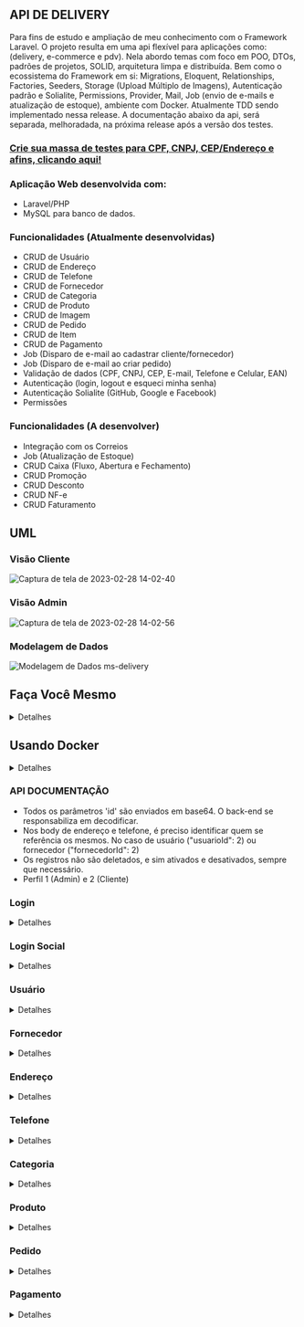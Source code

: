 ## API DE DELIVERY

Para fins de estudo e ampliação de meu conhecimento com o Framework Laravel. O projeto resulta em uma api flexível para aplicações como: (delivery, e-commerce e pdv). Nela abordo temas com foco em POO, DTOs, padrões de projetos, SOLID, arquitetura limpa e distribuída. Bem como o ecossistema do Framework em si: Migrations, Eloquent, Relationships, Factories, Seeders, Storage (Upload Múltiplo de Imagens), Autenticação padrão e Solialite, Permissions, Provider, Mail, Job (envio de e-mails e atualização de estoque), ambiente com Docker. Atualmente TDD sendo implementado nessa release. A documentação abaixo da api, será separada, melhoradada, na próxima release após a versão dos testes.

### [Crie sua massa de testes para CPF, CNPJ, CEP/Endereço e afins, clicando aqui!](https://www.4devs.com.br/)

### Aplicação Web desenvolvida com:<br />
- Laravel/PHP<br />
- MySQL para banco de dados.<br/>

### Funcionalidades (Atualmente desenvolvidas)
<ul>
    <li>CRUD de Usuário</li>
    <li>CRUD de Endereço</li>
    <li>CRUD de Telefone</li>
    <li>CRUD de Fornecedor</li>
    <li>CRUD de Categoria</li>
    <li>CRUD de Produto</li>
    <li>CRUD de Imagem</li>
    <li>CRUD de Pedido</li>
    <li>CRUD de Item</li>
    <li>CRUD de Pagamento</li>
    <li>Job (Disparo de e-mail ao cadastrar cliente/fornecedor)</li>
    <li>Job (Disparo de e-mail ao criar pedido)</li>
    <li>Validação de dados (CPF, CNPJ, CEP, E-mail, Telefone e Celular, EAN)</li>
    <li>Autenticação (login, logout e esqueci minha senha)</li>
    <li>Autenticação Solialite (GitHub, Google e Facebook)</li>
    <li>Permissões</li>
</ul>

### Funcionalidades (A desenvolver)
<ul>
    <li>Integração com os Correios</li>
    <li>Job (Atualização de Estoque)</li>
    <li>CRUD Caixa (Fluxo, Abertura e Fechamento)</li>
    <li>CRUD Promoção</li>
    <li>CRUD Desconto</li>
    <li>CRUD NF-e</li>
    <li>CRUD Faturamento</li>
</ul>

## UML
### Visão Cliente<br/>

![Captura de tela de 2023-02-28 14-02-40](https://user-images.githubusercontent.com/47666194/221933419-f1fb4bc2-b8b1-46a7-8db1-0da1f82936d4.png)

### Visão Admin<br />

![Captura de tela de 2023-02-28 14-02-56](https://user-images.githubusercontent.com/47666194/221933281-3549c4e1-ec86-4491-9f14-413ecf334c27.png)

### Modelagem de Dados

![Modelagem de Dados ms-delivery](https://github.com/HildebrandoLima/ms-delivey/assets/47666194/c5d2288e-9b57-4b4e-9071-cde63cf7e48a)



## Faça Você Mesmo

<details>
<summary>Detalhes</summary>

### Requesitos necessários para executar o projeto:
<ul>
    <li>Instalar o PHP versão 8.0</li>
    <li>Instalar o Laravel versão 9.0</li>
    <li>Instalar o MySQL versão 8.0</li>
    <li>Instalar o composer versão 2.4.0</li>
    <li>Instalar o Postman ou Insomnia</li>
    <li>Instalar uma IDE de sua escolha (PHPStorm / VSCode)</li>
    <li>Instalar um cliente SQL de sua escolha (DBeaver / PHPMyAdmin / MySQL WorkBench)</li>
</ul>

### Executar o projeto:
<ul>
    <li>Clone o projeto: git clone https://github.com/HildebrandoLima/ms-delivey.git</li>
    <li>Adicione o arquivo .env</li>
    <li>Execute os comandos: composer install | php artisan key:generate | php artisan jwt:secret</li>
    <li>Certifique-se que um diretório chamado `**/vendor**` foi criado.</li>
    <li>Execute o comando: php artisan serve</li>
</ul>

### Banco de Dados:
> Obanco de dados é do tipo relacional.

### Criando o Banco de de Dados:
> No seu .env adicione da seguinte forma:<br />

> DB_CONNECTION=mysql<br />
> DB_HOST=localhost<br />
> DB_PORT=3306<br />
> DB_DATABASE=ms_delivery<br />
> DB_USERNAME=nome_do_usuario<br />
> DB_PASSWORD=sua_senha<br />

Execute o comando para criar as tabelas:

```
    php artisan migrate
```

Há algumas tabelas que possuem dados já padronizados, são elas: ddd, método de pagamento, perfil e uf. Então, execute os seguintes comandos para preenchê-las:

```
    php artisan db:seed --class=DiscagemDiretaDistanciaSeeder
```

```
    php artisan db:seed --class=MetodoPagamentoSeeder
```

```
    php artisan db:seed --class=PermissionSeeder
```

```
    php artisan db:seed --class=UnidadeFederativaSeeder
```

Certifique-se que as tabelas foram criadas. Abrindo o cliente SQL que você escolheu, e então execute o comando:

```
    SHOW TABLES;
```

### [Caso ocorra erro ao executar as migrations, clique aqui!](https://blog.renatolucena.net/post/como-fazer-rollback-de-migration-de-bd-no-laravel)

### E-mail:

### [Crie uma conta na plataforma mailtrap clicando aqui!](https://mailtrap.io/)

> No seu .env adicione da seguinte forma:<br />

> MAIL_MAILER=smtp<br />
> MAIL_HOST=seu_host<br />
> MAIL_PORT=2525<br />
> MAIL_USERNAME=seu_usuario<br />
> MAIL_PASSWORD=sua_senha<br />
> MAIL_ENCRYPTION=tls<br />
> MAIL_FROM_ADDRESS="hello@example.com"<br />
> MAIL_FROM_NAME="${APP_NAME}"<br />

### Para iniciar o servidor:
`php artisan serve`
Agora acesse o endereço http://localhost:8000/api/rota em seu Postman ou Insomnia
</details>



## Usando Docker

<details>
<summary>Detalhes</summary>

Clone o projeto

```
git clone https://github.com/HildebrandoLima/ms-delivey.git
```

Crie o Arquivo .env

> No seu .env adicione da seguinte forma:<br />

> DB_CONNECTION=mysql<br />
> DB_HOST=db<br />
> DB_PORT=3306<br />
> DB_DATABASE=laravel<br />
> DB_USERNAME=root<br />
> DB_PASSWORD=root<br />

> MAIL_MAILER=smtp<br />
> MAIL_HOST=localhost<br />
> MAIL_PORT=1025<br />
> MAIL_USERNAME=null<br />
> MAIL_PASSWORD=null<br />
> MAIL_ENCRYPTION=null<br />
> MAIL_FROM_ADDRESS="hello@example.com"<br />
> MAIL_FROM_NAME="${APP_NAME}"<br />

<ul>
<li>Execute o comando: docker-compose up -d</li>
<li>Entre no container app: docker-compose exec app bash</li>
<li>Instale as dependências do projeto: composer install</li>
<li>Gere a chave do projeto: php artisan key:generate</li>
<li>Depois execute o comando: php artisan optimize:clear</li>
<li>Acesse o link: (http://localhost:8080)</li>
</ul>

Dentro de seu container app, execute o comando para criar as tabelas:

```
    php artisan migrate
```

Há algumas tabelas que possuem dados já padronizados, são elas: ddd, método de pagamento, perfil e uf. Então, ainda dentro se seu container app, execute os seguintes comandos para preenchê-las:

```
    php artisan db:seed --class=DiscagemDiretaDistanciaSeeder
```

```
    php artisan db:seed --class=MetodoPagamentoSeeder
```

```
    php artisan db:seed --class=PermissionSeeder
```

```
    php artisan db:seed --class=UnidadeFederativaSeeder
```

Para saber se tudo deu certo. Seus containers estarão assim:

![Captura de tela de 2023-06-27 09-58-07](https://github.com/HildebrandoLima/ms-delivey/assets/47666194/6d90cbb0-95d0-4ec9-956a-7c3e0f73f350)

Seu servidor de email:

![Captura de tela de 2023-06-27 10-17-09](https://github.com/HildebrandoLima/ms-delivey/assets/47666194/edcb6c8e-d815-4d57-b19b-cfeff236253d)

</details>



### API DOCUMENTAÇÃO

<ul>
    <li>Todos os parâmetros 'id' são enviados em base64. O back-end se responsabiliza em decodificar.</li>
    <li>Nos body de endereço e telefone, é preciso identificar quem se referência os mesmos. No caso de usuário ("usuarioId": 2) ou fornecedor ("fornecedorId": 2)</li>
    <li>Os registros não são deletados, e sim ativados e desativados, sempre que necessário.</li>
    <li>Perfil 1 (Admin) e 2 (Cliente)</li>
</ul>

### Login

<details>
<summary>Detalhes</summary>

### Rotas

|MÉTODO|             ROTA                   |
|------|------------------------------------|
| POST | /api/auth/login                    |
|------|------------------------------------|
| POST | /api/auth/forgot-password          |
|------|------------------------------------|
| POST | /api/auth/refresh-password/{token} |
|------|------------------------------------|
| POST | /api/auth/logout                   |
|------|------------------------------------|
|GET   | /api/email-verified/save/{entity}  |

Atenção: A senha é validada como padrão de forte.

<li>8 caracteres no mínimo</li>
<li>1 Letra Maiúscula no mínimo</li>
<li>1 Número no mínimo</li>
<li>1 Caracter especial no mínimo: $*&@#</li>
<li>Não é permitido sequência como: aa, bb, 44, etc</li>

> No seu .env adicione da seguinte forma:<br />

> URL_FRONT_FORGOT_PASSWORD=http://localhost:8000/api/auth/forgot-password

<li>O link acima funciona para enviar o link no email para redefinição de senha</li>
<li>Ele deve ser a mesma url do front-end</li>

### Body: POST/PUT
```
{
    "email": "test@gmail.com",
    "password": "Hild3br@nd0",
}
```

### Resposta:

<details>
<summary>200 - OK</summary>

```
{
    "message": "Login efetuado com sucesso!",
    "data": {
        "acessToken": token,
        "userId": id,
        "userName": name,
        "userEmail": email,
        "isAdmin": true or false
        "permissions": []
    },
    "status": 200,
    "details": ""
}
```

```
{
    "message": "Logout efetuado com sucesso!",
    "data": "true",
    "status": 200,
    "details": ""
}

```

```
{
    "message": "Solicitação de redefinação de senha efetuada com sucesso!",
    "data": "true",
    "status": 200,
    "details": ""
}
```

```
{
    "message": "Mudança de senha efetuada com sucesso!",
    "data": "true",
    "status": 200,
    "details": ""
}
```

</details>

<details>
<summary>400 - Bad Request</summary>

```
{
    "message": "E-mail inválido!",
    "data": "",
    "status": 400,
    "details": ""
}
```

```
{
    "message": "Senha inválida!",
    "data": "",
    "status": 400,
    "details": ""
}
```

```
{
    "message": "Não foi possível modificar senha!",
    "data": "",
    "status": 400,
    "details": ""
}
```

```
{
    "message": "Error ao logar!",
    "data": "false",
    "status": 400,
    "details": ""
}
```

```
{
    "message": "Error ao solicitar mudança de senha!",
    "data": "false",
    "status": 400,
    "details": ""
}
```

</details>
</details>

### Login Social

<details>
<summary>Detalhes</summary>

### Rotas

|MÉTODO|                 ROTA                      |
|------|-------------------------------------------|
| GET  | /api/auth/login/social{provider}          |
|------|-------------------------------------------|
| GET  | /api/auth/login/social{provider}/callback |

Atenção: Essa forma de logar, funciona com os dados da rede social de sua escolha. Teste as rotas em seu navegador.

Configure nas redes sociais e obtenha as credenciais para autorização e autenticação de acesso.

[GOOGLE](https://console.developers.google.com/?hl=pt-br)

[GITHUB](https://github.com/login)

[FACEBOOK!](https://developers.facebook.com/?locale=pt_BR)

> No seu .env adicione da seguinte forma:<br />

> GOOGLE_CLIENT_ID=codigo_gerado<br />
> GOOGLE_CLIENT_SECRET=chave_gerada<br />
> GOOGLE_CALLBACK_URL=http://localhost:8000/api/auth/login/social/google/callback<br />

> GITHUB_CLIENT_ID=codigo_gerado<br />
> GITHUB_CLIENT_SECRET=chave_gerada<br />
> GITHUB_CALLBACK_URL=http://localhost:8000/api/auth/login/social/github/callback<br />

> FACEBOOK_CLIENT_ID=codigo_gerado<br />
> FACEBOOK_CLIENT_SECRET=chave_gerada<br />
> FACEBOOK_CALLBACK_URL=http://localhost:8000/api/auth/login/social/facebook/callback<br />

### Resposta:

<details>
<summary>200 - OK</summary>

```
{
    "message": "Login efetuado com sucesso!",
    "data": {
        "acessToken": token,
        "userId": id,
        "userName": name,
        "userEmail": email,
        "isAdmin": true or false,
        "permissions" []
    },
    "status": 200,
    "details": ""
}
```

```
{
    "message": "Logout efetuado com sucesso!",
    "data": "true",
    "status": 200,
    "details": ""
}

```

</details>

<details>
<summary>400 - Bad Request</summary>

```
{
    "message": "Por favor, faça login usando o Facebook, GitHub ou Google!",
    "data": "",
    "status": 400,
    "details": ""
}
```

```
{
    "message": "Credenciais Inválidas!",
    "data": "",
    "status": 400,
    "details": ""
}
```

</details>
</details>

### Usuário

<details>
<summary>Detalhes</summary>

### Rotas

|MÉTODO|          ROTA            |
|------|--------------------------|
| GET  | /api/user/list           |
|------|--------------------------|
| GET  | /api/user/list/find      |
|------|--------------------------|
| PUT  | /api/user/edit/{id}      |
|------|--------------------------|
| POST | /api/user/save           |
|------|--------------------------|
|DELETE| /api/user/enable/disable |

Em perfil é verdadeiro para admin e false para cliente.

### Body: POST
```
{
    "perfil": true or false
    "nome": "Hill",
    "cpf": "572.561.700-92",
    "email": "test@gmail.com",
    "senha": "Hil@03#1.4",
    "dataNascimento": "2023-03-25 18:20:59",
    "genero": "Feminino",
    "ativo": 1
}
```

### Body: PUT
```
{
    "perfil": true or false
    "nome": "Hill",
    "email": "test@gmail.com",
    "genero": "Feminino",
    "ativo": 1
}
```

Lembre-se de passar os parâmetros nas rotas de listagem.

<li>?page=1&perPage=10&active=1</li>
<li>/find?id=Mjg=&active=1</li>
<li>/find?search=Hill=&active=1</li>

### Resposta:

<details>
<summary>200 - OK</summary>

```
{
    "message": "Cadastro efetuado com sucesso!",
    "data": id_do_ultimo_cadastro,
    "status": 200,
    "details": ""
}
```

```
{
    "message": "Edição efetuada com sucesso!",
    "data": "true",
    "status": 200,
    "details": ""
}
```

</details>

<details>
<summary>400 - Bad Request</summary>

```
{
    "message": "O usuário já existe!",
    "data": "",
    "status": 400,
    "details": ""
}
```

```
{
    "message": "Error ao efetuar ação!",
    "data": "false",
    "status": 400,
    "details": ""
}
```

</details>

<details>
<summary>403 - Forbidden</summary>

```
{
    "message": "Você não possue permissão!",
    "data": "false",
    "status": 403,
    "details": ""
}
```

</details>
</details>

### Fornecedor

<details>
<summary>Detalhes</summary>

### Rotas

|MÉTODO|            ROTA              |
|------|------------------------------|
| GET  | /api/provider/list           |
|------|------------------------------|
| GET  | /api/provider/list/{id}      |
|------|------------------------------|
| POST | /api/provider/save           |
|------|------------------------------|
| PUT  | /api/provider/edit/{id}      |
|------|------------------------------|
|DELETE| /api/provider/enable/disable |

Lembre-se de passar os parâmetros nas rotas de listagem.

<li>?page=1&perPage=10&active=1</li>
<li>/find?id=Mjg=&active=1</li>
<li>/find?search=System=&active=1</li>

### Body: POST/PUT
```
{
    "razaoSocial": "Teste Test",
    "cnpj": "89.872.593/0001-90",
    "email": "hill@email.com.br",
    "dataFundacao": "2022-12-25 13:28:59",
    "ativo": 1
}
```

### Resposta:

<details>
<summary>200 - OK</summary>

```
{
    "message": "Cadastro efetuado com sucesso!",
    "data": id_do_ultimo_cadastro,
    "status": 200,
    "details": ""
}
```

```
{
    "message": "Edição efetuada com sucesso!",
    "data": "true",
    "status": 200,
    "details": ""
}
```

</details>

<details>
<summary>400 - Bad Request</summary>

```
{
    "message": "O fornecedor já existe!",
    "data": "",
    "status": 400,
    "details": ""
}
```

```
{
    "message": "Error ao efetuar ação!",
    "data": "false",
    "status": 400,
    "details": ""
}
```

</details>

<details>
<summary>403 - Forbidden</summary>

```
{
    "message": "Você não possue permissão!",
    "data": "false",
    "status": 403,
    "details": ""
}
```

</details>
</details>

### Endereço

<details>
<summary>Detalhes</summary>

### Rotas

|MÉTODO|              ROTA           |
|------|-----------------------------|
| GET  | /api/address/list/uf        |
|------|-----------------------------|
| POST | /api/address/save           |
|------|-----------------------------|
| PUT  | /api/address/edit/{id}      |
|------|-----------------------------|
|DELETE| /api/address/enable/disable |

### Body: POST/PUT
```
{
    "logradouro": "Rua",
    "descricao": "1",
    "bairro": "Messejana",
    "cidade": "Fortaleza",
    "cep": 1234-567,
    "ufId": 1,
    "usuarioId": 24,
    "ativo": 1
}
```

ou

```
{
    "logradouro": "Rua",
    "descricao": "1",
    "bairro": "Messejana",
    "cidade": "Fortaleza",
    "cep": 1234-567,
    "ufId": 1,
    "fornecedorId": 33,
    "ativo": 1
}
```

### Resposta:

<details>
<summary>200 - OK</summary>

```
{
    "message": "Cadastro efetuado com sucesso!",
    "data": "true",
    "status": 200,
    "details": ""
}
```

```
{
    "message": "Edição efetuada com sucesso!",
    "data": "true",
    "status": 200,
    "details": ""
}
```

</details>

<details>
<summary>400 - Bad Request</summary>

```
{
    "message": "O endereço já existe!",
    "data": "",
    "status": 400,
    "details": ""
}
```

```
{
    "message": "Error ao efetuar ação!",
    "data": "false",
    "status": 400,
    "details": ""
}
```

</details>

<details>
<summary>403 - Forbidden</summary>

```
{
    "message": "Você não possue permissão!",
    "data": "false",
    "status": 403,
    "details": ""
}
```

</details>
</details>

### Telefone

<details>
<summary>Detalhes</summary>

### Rotas

|MÉTODO|            ROTA               |
|------|-------------------------------|
| GET  | /api/telephone/list/ddd       |
|------|-------------------------------|
| POST | /api/telephone/save           |
|------|-------------------------------|
| PUT  | /api/telephone/edit/{id}      |
|------|-------------------------------|
|DELETE| /api/telephone/enable/disable |

### Body: POST/PUT
```
{
    "telefones": [
        {
            "numero": "99506-9315",
            "tipo": "Celular",
            "dddId": 1,
            "usuarioId": 2,
            "ativo": 1
        },
        {
            "numero": "98045-8709",
            "tipo": "Fixo",
            "dddId": 1,
            "usuarioId": 2,
            "ativo": 1
        }
    ]
}
```

ou

```
{
    "telefones": [
        {
            "numero": "99506-9315",
            "tipo": "Celular",
            "dddId": 1,
            "fornecedorId": 3,
            "ativo": 1
        },
        {
            "numero": "98045-8709",
            "tipo": "Fixo",
            "dddId": 1,
            "fornecedorId": 3,
            "ativo": 1
        }
    ]
}
```

### Resposta:

<details>
<summary>200 - OK</summary>

```
{
    "message": "Cadastro efetuado com sucesso!",
    "data": "true",
    "status": 200,
    "details": ""
}
```

```
{
    "message": "Edição efetuada com sucesso!",
    "data": "true",
    "status": 200,
    "details": ""
}
```

</details>

<details>
<summary>400 - Bad Request</summary>
    
```
{
    "message": "O telefone já existe!",
    "data": "",
    "status": 400,
    "details": ""
}
```

```
{
    "message": "Error ao efetuar ação!",
    "data": "false",
    "status": 400,
    "details": ""
}
```

</details>

<details>
<summary>403 - Forbidden</summary>

```
{
    "message": "Você não possue permissão!",
    "data": "false",
    "status": 403,
    "details": ""
}
```

</details>
</details>

### Categoria

<details>
<summary>Detalhes</summary>

### Rotas

|MÉTODO|              ROTA            |
|------|------------------------------|
| GET  | /api/category/list           |
|------|------------------------------|
| GET  | /api/category/list/find      |
|------|------------------------------|
| POST | /api/category/save           |
|------|------------------------------|
| PUT  | /api/category/edit/{id}      |
|------|------------------------------|
|DELETE| /api/category/enable/disable |

### Body: POST/PUT
```
{
    "nome": "Eletrônicos",
    "ativo": 1
}
```

### Resposta:

<details>
<summary>200 - OK</summary>

```
{
    "message": "Cadastro efetuado com sucesso!",
    "data": "true",
    "status": 200,
    "details": ""
}
```

```
{
    "message": "Edição efetuada com sucesso!",
    "data": "true",
    "status": 200,
    "details": ""
}
```

</details>

<details>
<summary>400 - Bad Request</summary>

```
{
    "message": "A categoria já existe!",
    "data": "",
    "status": 400,
    "details": ""
}
```

```
{
    "message": "Error ao efetuar ação!",
    "data": "false",
    "status": 400,
    "details": ""
}
```
</details>
<details>

<summary>403 - Forbidden</summary>

```
{
    "message": "Você não possue permissão!",
    "data": "false",
    "status": 403,
    "details": ""
}
```

</details>
</details>

### Produto

<details>
<summary>Detalhes</summary>

### Rotas

|MÉTODO|            ROTA             |
|------|-----------------------------|
| GET  | /api/product/list           |
|------|-----------------------------|
| GET  | /api/product/list/find      |
|------|-----------------------------|
| POST | /api/product/save           |
|------|-----------------------------|
| PUT  | /api/product/edit/{id}      |
|------|-----------------------------|
|DELETE| /api/product/enable/disable |
    
Lembre-se de passar os parâmetros nas rotas de listagem.

<li>?page=1&perPage=10&active=1</li>
<li>/find?id=Mjg=&active=1</li>
<li>/find?search=TV LED=&active=1</li>

### Body: POST
```
{
    "nome": "TV LED 55' FULLHD",
    "precoCusto": 2,000.99,
    "precoVenda": 2,399.95,
    "codigoBarra": "1234567890123",
    "descricao": "TV LED 55' FULLHD",
    "quantidade": 13,
    "unidadeMedida": "UN",
    "dataValidade": "2024-12-25 13:28:59",
    "categoriaId": 10,
    "fornecedorId": 2,
    "imagens": [files],
    "ativo": 1
}
```

### Body: PUT
```
{
    "nome": "Batata Frita Sabor Original Pringles - 114g",
    "precoCusto": 15.99,
    "precoVenda": 13.99,
    "codigoBarra": "1234567890123",
    "descricao": "Batata Frita Sabor Original Pringles - 114g",
    "quantidade": 13,
    "unidadeMedida": "UN",
    "dataValidade": "2024-12-25 13:28:59",
    "categoriaId": 10,
    "fornecedorId": 2,
    "ativo": 1
}
```

### Resposta:

<details>
<summary>200 - OK</summary>

```
{
    "message": "Cadastro efetuado com sucesso!",
    "data": id_do_ultimo_cadastro,
    "status": 200,
    "details": ""
}
```

```
{
    "message": "Edição efetuada com sucesso!",
    "data": "true",
    "status": 200,
    "details": ""
}
```

</details>

<details>
<summary>400 - Bad Request</summary>

```
{
    "message": "O produto já existe!",
    "data": "",
    "status": 400,
    "details": ""
}
```

```
{
    "message": "Error ao efetuar ação!",
    "data": "false",
    "status": 400,
    "details": ""
}
```
</details>

<details>
<summary>403 - Forbidden</summary>

```
{
    "message": "Você não possue permissão!",
    "data": "false",
    "status": 403,
    "details": ""
}
```

</details>
</details>

### Pedido

<details>
<summary>Detalhes</summary>

### Rotas

|MÉTODO|          ROTA             |
|------|---------------------------|
| GET  | /api/order/list           |
|------|---------------------------|
| GET  | /api/order/list/find      |
|------|---------------------------|
| GET  | /api/order/save           |
|------|---------------------------|
|DELETE| /api/order/enable/disable |

Lembre-se de passar os parâmetros nas rotas de listagem.

<li>?page=1&perPage=10&active=1</li>
<li>/find?id=Mjg=&active=1</li>
<li>/find?search=Hill=&active=1</li>

O pedido não pode ser modificado.

### Body: POST
```
{
    "quantidadeItem": 4,
    "total": 102.99,
    "entrega": 13.40,
    "ativo": 1,
    "usuarioId": 3,
    "items": [
        {
            "nome": "Batata Pringles Original 114g",
            "preco": 14.85,
            "codigoBarra": "1324618322141",
            "quantidadeItem": 1,
            "subTotal": 14.85,
            "unidadeMedida": "UN",
            "produtoId": 32
        },
        {
            "nome": "Batata Palha Yoki 105G",
            "preco": 6.59,
            "codigoBarra": "1324618321141",
            "quantidadeItem": 2,
            "subTotal": 13.18,
            "unidadeMedida": "UN",
            "produtoId": 33
        }
    ]
}
```

Não é permitido alterar os dados do pedido.

### Resposta:

<details>
<summary>200 - OK</summary>

```
{
    "message": "Cadastro efetuado com sucesso!",
    "data": id_do_ultimo_cadastro,
    "status": 200,
    "details": ""
}
```

</details>

<details>
<summary>400 - Bad Request</summary>

```
{
    "message": "O produto já existe!",
    "data": "",
    "status": 400,
    "details": ""
}
```

```
{
    "message": "Error ao efetuar ação!",
    "data": "false",
    "status": 400,
    "details": ""
}
```
</details>

<details>
<summary>403 - Forbidden</summary>

```
{
    "message": "Você não possue permissão!",
    "data": "false",
    "status": 403,
    "details": ""
}
```

</details>
</details>

### Pagamento

<details>
<summary>Detalhes</summary>

### Rotas

|MÉTODO |          ROTA            |
|-------|--------------------------|
| POST  | /api/payment/save        |

Até o momento, só faz o registro do pagamento. A listagem vem junto com o pedido.

### Body: POST

Com cartão

```
{
    "numeroCartao": 3433 0684 3408 6543,
    "dataValidade": "2023-05-16 13:44:18",
    "parcela": 3,
    "total": 399.48,
    "ativo": 1,
    "metodoPagamentoId": 1,
    "pedidoId": 25
}
```

Com dinheiro ou PIX

```
{
    "total": 20.50,
    "ativo": 1,
    "metodoPagamentoId": 4,
    "pedidoId": 30
}
```

### Resposta:

<details>
<summary>200 - OK</summary>

```
{
    "message": "Cadastro efetuado com sucesso!",
    "data": true,
    "status": 200,
    "details": ""
}
```

</details>

<details>
<summary>400 - Bad Request</summary>

```
{
    "message": "Error ao efetuar ação!",
    "data": "false",
    "status": 400,
    "details": ""
}
```
</details>

<details>
<summary>403 - Forbidden</summary>

```
{
    "message": "Você não possue permissão!",
    "data": "false",
    "status": 403,
    "details": ""
}
```

</details>
</details>
